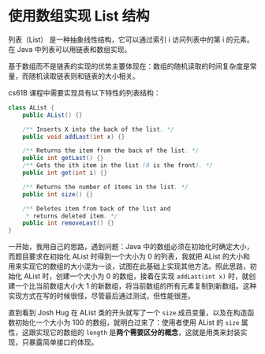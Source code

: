 # 使用数组实现 List 结构

列表（List） 是一种抽象线性结构，它可以通过索引 i 访问列表中的第 i 的元素。在 Java 中列表可以用链表和数组实现。

基于数组而不是链表的实现的优势主要体现在：数组的随机读取的时间复杂度是常量，而随机读取链表则和链表的大小相关。

cs61B 课程中需要实现具有以下特性的列表结构：

```java
class AList {
    public AList() {}

    /** Inserts X into the back of the list. */
    public void addLast(int x) {}

    /** Returns the item from the back of the list. */
    public int getLast() {}
    /** Gets the ith item in the list (0 is the front). */
    public int get(int i) {}

    /** Returns the number of items in the list. */
    public int size() {}

    /** Deletes item from back of the list and
     * returns deleted item. */
    public int removeLast() {}
}
```

一开始，我用自己的思路，遇到问题：Java 中的数组必须在初始化时确定大小，而题目要求在初始化 AList 时得到一个大小为 0 的列表，我就把 AList 的大小和用来实现它的数组的大小混为一谈，试图在此基础上实现其他方法。照此思路，初始化 AList 时，创建一个大小为 0 的数组，接着在实现 `addLast(int x)` 时，就创建一个比当前数组大小大 1 的新数组，将当前数组的所有元素复制到新数组。这种实现方式在写的时候很怪，尽管最后通过测试，但性能很差。

直到看到 Josh Hug 在 AList 类的开头就写了一个 `size` 成员变量，以及在构造函数初始化一个大小为 100 的数组，就明白过来了：使用者使用 AList 的 `size` 属性，这跟实现它的数组的 `length` 是**两个需要区分的概念**，这就是用类来封装实现，只暴露简单接口的体现。
